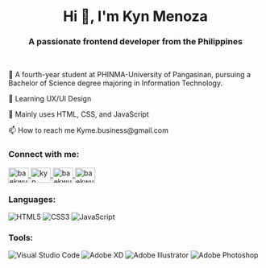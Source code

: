 <img src="https://media.licdn.com/dms/image/D5616AQHhYzOsX8DCEg/profile-displaybackgroundimage-shrink_350_1400/0/1667651347915?e=1698278400&v=beta&t=6JTAGrWQJ8xKfzwkLSuGWzKmOeF07QE8xCcX28tgjEA" alt="">
<h1 align="center">Hi 👋, I'm Kyn Menoza</h1>
<h3 align="center">A passionate frontend developer from the Philippines</h3>
<br>
<p>🏫 A fourth-year student at PHINMA-University of Pangasinan, pursuing a Bachelor of Science degree majoring in Information Technology.</p>
<p>🌱 Learning UX/UI Design</p>
<p>📌 Mainly uses HTML, CSS, and JavaScript</p>
<p>📫 How to reach me Kyme.business@gmail.com</p>

<h3 align="left">Connect with me:</h3>
<p align="left">
<a href="https://twitter.com/baekwun_" target="blank">
<img align="center" src="https://raw.githubusercontent.com/rahuldkjain/github-profile-readme-generator/master/src/images/icons/Social/twitter.svg" alt="baekwun_" height="30" width="40" />
</a>

<a href="https://www.linkedin.com/in/kyn-mendoza-a54922246/" target="blank">
<img align="center" src="https://raw.githubusercontent.com/rahuldkjain/github-profile-readme-generator/master/src/images/icons/Social/linked-in-alt.svg" alt="kyn mendoza" height="30" width="40" />
</a>

<a href="https://instagram.com/baekwun" target="blank">
<img align="center" src="https://raw.githubusercontent.com/rahuldkjain/github-profile-readme-generator/master/src/images/icons/Social/instagram.svg" alt="baekwun" height="30" width="40" />
</a>

<a href="https://dribbble.com/baekwun" target="blank">
<img align="center" src="https://raw.githubusercontent.com/rahuldkjain/github-profile-readme-generator/master/src/images/icons/Social/dribbble.svg" alt="baekwun" height="30" width="40" />
</a>
</p>

<h3 align="left">Languages:</h3>

![HTML5](https://img.shields.io/badge/html5-%23E34F26.svg?logo=html5&logoColor=white) ![CSS3](https://img.shields.io/badge/css3-%231572B6.svg?logo=css3&logoColor=white) ![JavaScript](https://img.shields.io/badge/javascript-%23323330.svg?logo=javascript&logoColor=%23F7DF1E)

<h3 align="left">Tools:</h3>

![Visual Studio Code](https://img.shields.io/badge/Visual%20Studio%20Code-0078d7.svg?logo=visual-studio-code&logoColor=white) ![Adobe XD](https://img.shields.io/badge/Adobe%20XD-470137?logo=Adobe%20XD&logoColor=#FF61F6) ![Adobe Illustrator](https://img.shields.io/badge/adobe%20illustrator-%23FF9A00.svg?logo=adobe%20illustrator&logoColor=white) ![Adobe Photoshop](https://img.shields.io/badge/adobe%20photoshop-%2331A8FF.svg?logo=adobe%20photoshop&logoColor=white)
